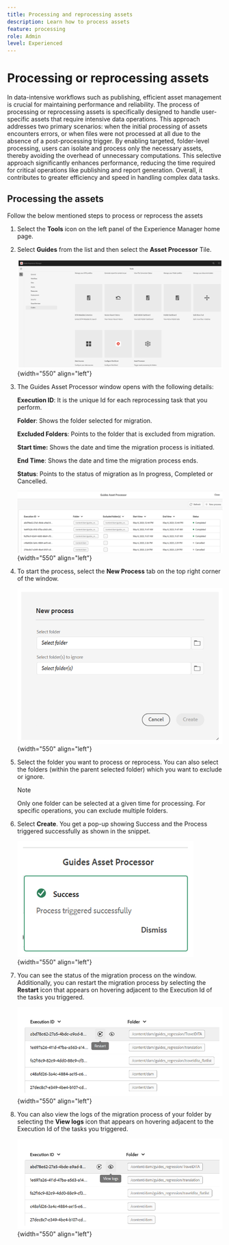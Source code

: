 ```yaml
---
title: Processing and reprocessing assets
description: Learn how to process assets
feature: processing 
role: Admin
level: Experienced
---
```

# Processing or reprocessing assets

In data-intensive workflows such as publishing, efficient asset management is crucial for maintaining performance and reliability. The process of processing or reprocessing assets is specifically designed to handle user-specific assets that require intensive data operations. This approach addresses two primary scenarios: when the initial processing of assets encounters errors, or when files were not processed at all due to the absence of a post-processing trigger. By enabling targeted, folder-level processing, users can isolate and process only the necessary assets, thereby avoiding the overhead of unnecessary computations. This selective approach significantly enhances performance, reducing the time required for critical operations like publishing and report generation. Overall, it contributes to greater efficiency and speed in handling complex data tasks.

## Processing the assets

Follow the below mentioned steps to process or reprocess the assets

1. Select the **Tools** icon on the left panel of the Experience Manager home page.
1. Select **Guides** from the list and then select the **Asset Processor** Tile.

    ![flow-asset-processor](images/flow-asset-processor.png){width="550" align="left"}

1. The Guides Asset Processor window opens with the following details:

    **Execution ID**: It is the unique Id for each reprocessing task that you perform.

    **Folder**: Shows the folder selected for migration.

    **Excluded Folders**: Points to the folder that is excluded from migration.

    **Start time:** Shows the date and time the migration process is initiated.

    **End Time**: Shows the date and time the migration process ends.

    **Status**: Points to the status of migration as In progress, Completed or Cancelled.

    ![Guides-asset-processor](images/guides-asset-processor.png){width="550" align="left"}

1. To start the process, select the **New Process** tab on the top right corner of the window.

    ![New-process-asset-processor](images/new-process-asset-processor.png){width="550" align="left"}

1. Select the folder you want to process or reprocess. You can also select the folders (within the parent selected folder) which you want to exclude or ignore.

    >[!NOTE]
    >
    > Only one folder can be selected at a given time for processing. For specific operations, you can exclude multiple folders.

1. Select **Create**. You get a pop-up showing Success and the Process triggered successfully as shown in the snippet. 

    ![Message-asset-processor](images/message-asset-processor.png){width="550" align="left"}
1. You can see the status of the migration process on the window. Additionally, you can restart the migration process by selecting the **Restart** icon that appears on hovering adjacent to the Execution Id of the tasks you triggered.

    ![restart-asset-processor](images/restart-asset-processor.png){width="550" align="left"}

1. You can also view the logs of the migration process of your folder by selecting the **View logs** icon that appears on hovering  adjacent to the Execution Id of the tasks you triggered.

    ![logs-asset-processor](images/logs-asset-processor.png){width="550" align="left"}


